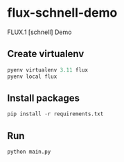 # flux-schnell-demo
FLUX.1 [schnell] Demo

## Create virtualenv

```python
pyenv virtualenv 3.11 flux
pyenv local flux
```

## Install packages

```python
pip install -r requirements.txt
```

## Run

```python
python main.py
```